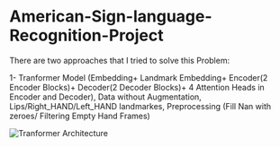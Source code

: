 # American-Sign-language-Recognition-Project

There are two approaches that I tried to solve this Problem:

1- Tranformer Model (Embedding+ Landmark Embedding+ Encoder(2 Encoder Blocks)+ Decoder(2 Decoder Blocks)+ 4 Attention Heads in Encoder and Decoder), Data without Augmentation, Lips/Right_HAND/Left_HAND landmarkes, Preprocessing (Fill Nan with zeroes/ Filtering Empty Hand Frames)

![Tranformer Architecture](https://github.com/yazeedmshayekh2/American-Sign-language-Recognition-Project/model.png?raw=true)
